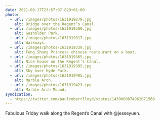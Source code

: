 ```yaml
---
date: 2021-09-17T23:57:07.829+01:00
photo:
  - url: /images/photos/1631919279.jpg
    alt: Bridge over the Regent’s Canal.
  - url: /images/photos/1631919300.jpg
    alt: Gasholder Park.
  - url: /images/photos/1631919317.jpg
    alt: Walkways.
  - url: /images/photos/1631919339.jpg
    alt: Feng Shang Princess chinese restaurant on a boat.
  - url: /images/photos/1631919365.jpg
    alt: Nice house on the Regent’s Canal.
  - url: /images/photos/1631919395.jpg
    alt: Sky over Hyde Park.
  - url: /images/photos/1631919405.jpg
    alt: Marble Arch.
  - url: /images/photos/1631919423.jpg
    alt: Marble Arch Mound.
syndication:
  - https://twitter.com/paulrobertlloyd/status/1439000874962071560
---
```

Fabulous Friday walk along the Regent’s Canal with @jesseyuen.

